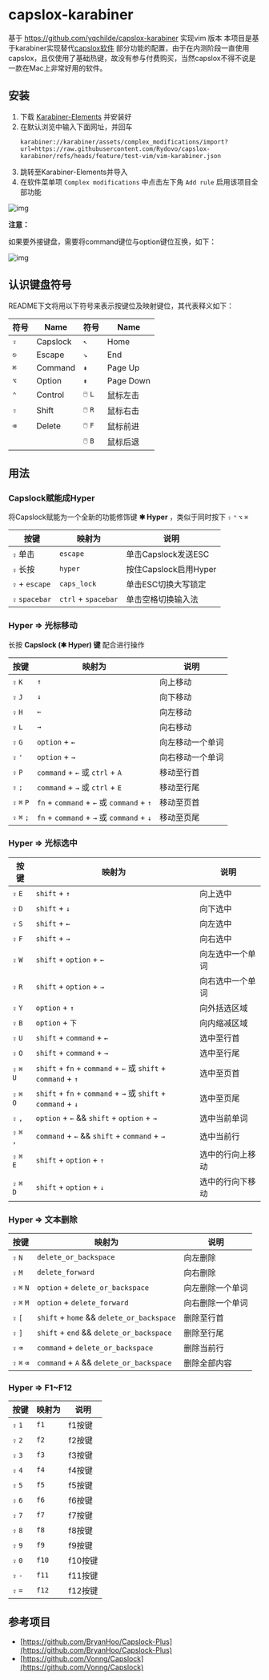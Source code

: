 # capslox-karabiner

基于 https://github.com/yqchilde/capslox-karabiner 实现vim 版本
本项目是基于karabiner实现替代[capslox软件](https://capslox.com)
部分功能的配置，由于在内测阶段一直使用capslox，且仅使用了基础热键，故没有参与付费购买，当然capslox不得不说是一款在Mac上非常好用的软件。

## 安装

1. 下载 [Karabiner-Elements](https://karabiner-elements.pqrs.org/) 并安装好
2. 在默认浏览中输入下面网址，并回车
    ```shell
    karabiner://karabiner/assets/complex_modifications/import?url=https://raw.githubusercontent.com/Rydovo/capslox-karabiner/refs/heads/feature/test-vim/vim-karabiner.json
    ```
3. 跳转至Karabiner-Elements并导入
4. 在软件菜单项 `Complex modifications` 中点击左下角 `Add rule` 启用该项目全部功能

![img](https://github.com/yqchilde/capslox-karabiner/blob/main/screenshots/img1.jpg "效果图1")

**注意：**

如果要外接键盘，需要将command键位与option键位互换，如下：

![img](https://github.com/yqchilde/capslox-karabiner/blob/main/screenshots/img2.jpg "效果图2")

## 认识键盘符号

README下文将用以下符号来表示按键位及映射键位，其代表释义如下：

| 符号 | Name     | 符号    | Name      |
| ---- | -------- | ------- | --------- |
| `⇪`  | Capslock | `↖`     | Home      |
| `⎋`  | Escape   | `↘`     | End       |
| `⌘`  | Command  | `⇞`     | Page Up   |
| `⌥`  | Option   | `⇟`     | Page Down |
| `⌃`  | Control  | `🖱️` `L` | 鼠标左击  |
| `⇧`  | Shift    | `🖱️` `R` | 鼠标右击  |
| `⌫`  | Delete   | `🖱️` `F` | 鼠标前进  |
|      |          | `🖱️` `B` | 鼠标后退  |

## 用法

### Capslock赋能成Hyper

将Capslock赋能为一个全新的功能修饰键 **✱ Hyper** ，类似于同时按下 `⇧` `⌃` `⌥` `⌘`

| 按键             | 映射为         | 说明                  |
|----------------|-------------| --------------------- |
| `⇪` 单击         | `escape`    | 单击Capslock发送ESC   |
| `⇪` 长按         | `hyper`     | 按住Capslock启用Hyper |
| `⇪` + `escape` | `caps_lock` | 单击ESC切换大写锁定   |
| `⇪` `spacebar` | `ctrl` + `spacebar` | 单击空格切换输入法    |

### Hyper => 光标移动

长按 **Capslock (✱ Hyper) 键** 配合进行操作

| 按键    | 映射为                                      | 说明       |
| ------- |------------------------------------------|----------|
| `⇪` `K` | `↑`                                      | 向上移动     |
| `⇪` `J`     | `↓`                                      | 向下移动     |
| `⇪` `H`     | `←`                                      | 向左移动     |
| `⇪` `L`     | `→`                                      | 向右移动     |
| `⇪` `G`     | `option` + `←`                           | 向左移动一个单词 |
| `⇪` `'`     | `option` + `→`                           | 向右移动一个单词 |
| `⇪` `P`     | `command` + `←` 或 `ctrl` + `A`           | 移动至行首    |
| `⇪` `;`     | `command` + `→` 或 `ctrl` + `E`           | 移动至行尾   |
| `⇪` `⌘` `P` | `fn` + `command` + `←` 或 `command` + `↑` | 移动至页首  |
| `⇪` `⌘` `;` | `fn` + `command` + `→` 或 `command` + `↓` | 移动至页尾    |

### Hyper => 光标选中

| 按键 | 映射为                                                 | 说明       |
| ---- |-----------------------------------------------------|----------|
| `⇪` `E`  | `shift` + `↑`                                       | 向上选中     |
| `⇪` `D`  | `shift` + `↓`                                       | 向下选中     |
| `⇪` `S`  | `shift` + `←`                                       | 向左选中     |
| `⇪` `F`  | `shift` + `→`                                       | 向右选中     |
| `⇪` `W`  | `shift` + `option` + `←`                            | 向左选中一个单词 |
| `⇪` `R`  | `shift` + `option` + `→`                            | 向右选中一个单词 |
| `⇪` `Y`     | `option` + `↑`                                      | 向外括选区域   |
| `⇪` `B`     | `option` + `下`                                      | 向内缩减区域   |
| `⇪` `U`  | `shift` + `command` + `←`                           | 选中至行首    |
| `⇪` `O`  | `shift` + `command` + `→`                           | 选中至行尾    |
| `⇪` `⌘` `U` | `shift` + `fn` + `command` + `←` 或 `shift` + `command` + `↑` | 选中至页首    |
| `⇪` `⌘` `O` | `shift` + `fn` + `command` + `→` 或 `shift` + `command` + `↓` | 选中至页尾    |
| `⇪` `,` | `option` + `←` && `shift` + `option` + `→`          | 选中当前单词   |
| `⇪` `⌘` `,` | `command` + `←` && `shift` + `command` + `→`        | 选中当前行 |
| `⇪` `⌘` `E` | `shift` + `option` + `↑`                            | 选中的行向上移动 |
| `⇪` `⌘` `D` | `shift` + `option` + `↓`                            | 选中的行向下移动 |

### Hyper => 文本删除

| 按键          | 映射为                                     | 说明     |
|-------------|-----------------------------------------| -------- |
| `⇪` `N`     | `delete_or_backspace`                   | 向左删除 |
| `⇪` `M`     | `delete_forward`                        | 向右删除 |
| `⇪` `⌘` `N` | `option` + `delete_or_backspace`        | 向左删除一个单词 |
| `⇪` `⌘` `M` | `option` + `delete_forward`             | 向右删除一个单词 |
| `⇪` `[`     | `shift` + `home` && `delete_or_backspace` | 删除至行首 |
| `⇪` `]`     | `shift` + `end` && `delete_or_backspace` | 删除至行尾 |
| `⇪` `⌫`     | `command` + `delete_or_backspace`       | 删除当前行 |
| `⇪` `⌘` `⌫` | `command` + `A` && `delete_or_backspace` | 删除全部内容 |

### Hyper => F1~F12

| 按键      | 映射为   | 说明    |
|---------|-------|-------|
| `⇪` `1` | `f1`  | f1按键  |
| `⇪` `2` | `f2`  | f2按键  |
| `⇪` `3` | `f3`  | f3按键  |
| `⇪` `4` | `f4`  | f4按键  |
| `⇪` `5` | `f5`  | f5按键  |
| `⇪` `6` | `f6`  | f6按键  |
| `⇪` `7` | `f7`  | f7按键  |
| `⇪` `8` | `f8`  | f8按键  |
| `⇪` `9` | `f9`  | f9按键  |
| `⇪` `0` | `f10` | f10按键 |
| `⇪` `-` | `f11` | f11按键 |
| `⇪` `=` | `f12` | f12按键 |

## 参考项目

- [https://github.com/BryanHoo/Capslock-Plus](https://github.com/BryanHoo/Capslock-Plus)
- [https://github.com/Vonng/Capslock](https://github.com/Vonng/Capslock)
